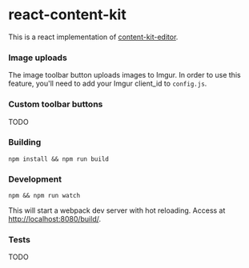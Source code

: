 # react-content-kit
This is a react implementation of [content-kit-editor](https://github.com/bustlelabs/content-kit-editor).

### Image uploads
The image toolbar button uploads images to Imgur. In order to use this feature, you'll need to add your Imgur client_id to `config.js`.

### Custom toolbar buttons
TODO

### Building
`npm install && npm run build`

### Development
`npm && npm run watch`

This will start a webpack dev server with hot reloading. Access at [http://localhost:8080/build/](http://localhost:8080/build/).

### Tests
TODO
